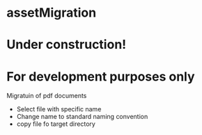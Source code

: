# assetMigration
# Under construction!  
# For development purposes only

Migratuin of pdf documents 
- Select file with specific name
- Change name to standard naming convention
- copy file fo target directory
